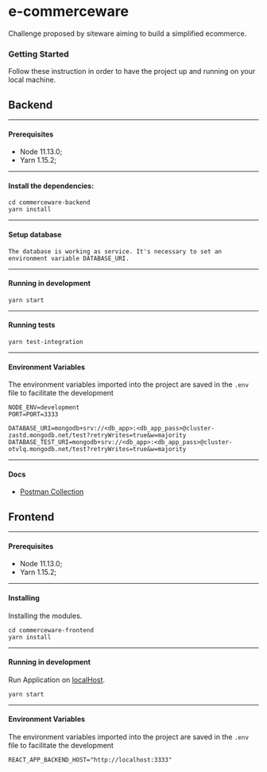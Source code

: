 # e-commerceware
Challenge proposed by siteware aiming to build a simplified ecommerce.

### Getting Started

Follow these instruction in order to have the project up and running on your local machine.

## Backend
---
#### Prerequisites
* Node 11.13.0;
* Yarn 1.15.2;
---
#### Install the dependencies:
```
cd commerceware-backend
yarn install
```
---
#### Setup database

```
The database is working as service. It's necessary to set an environment variable DATABASE_URI.
```
---
#### Running in development

```
yarn start
```
---
#### Running tests

```
yarn test-integration
```
---
#### Environment Variables

The environment variables imported into the project are saved in the `.env` file to facilitate the development
```
NODE_ENV=development
PORT=PORT=3333

DATABASE_URI=mongodb+srv://<db_app>:<db_app_pass>@cluster-zastd.mongodb.net/test?retryWrites=true&w=majority
DATABASE_TEST_URI=mongodb+srv://<db_app>:<db_app_pass>@cluster-otvlq.mongodb.net/test?retryWrites=true&w=majority
```
---
#### Docs

- [Postman Collection](https://documenter.getpostman.com/view/2610877/S1ZxbV9u)

## Frontend
---
#### Prerequisites

* Node 11.13.0;
* Yarn 1.15.2;
---
#### Installing

Installing the modules.

```
cd commerceware-frontend
yarn install
```
---
#### Running in development

Run Application on [localHost](http://localhost:3000/).

```
yarn start
```
---
#### Environment Variables

The environment variables imported into the project are saved in the `.env` file to facilitate the development
```
REACT_APP_BACKEND_HOST="http://localhost:3333"
```
